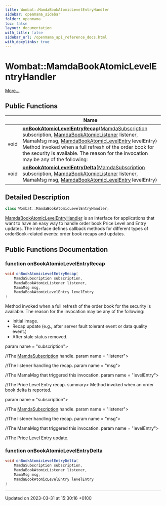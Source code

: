 ```yaml
---
title: Wombat::MamdaBookAtomicLevelEntryHandler
sidebar: openmama_sidebar
folder: openmama
toc: false
layout: documentation
with_title: false
sidebar_url: /openmama_api_reference_docs.html
with_doxylinks: true
---
```


# Wombat::MamdaBookAtomicLevelEntryHandler



 [More...](#detailed-description)

## Public Functions

|                | Name           |
| -------------- | -------------- |
| void | **[onBookAtomicLevelEntryRecap](interfaceWombat_1_1MamdaBookAtomicLevelEntryHandler.html#function-onbookatomiclevelentryrecap)**([MamdaSubscription](classWombat_1_1MamdaSubscription.html) subscription, [MamdaBookAtomicListener](classWombat_1_1MamdaBookAtomicListener.html) listener, MamaMsg msg, [MamdaBookAtomicLevelEntry](interfaceWombat_1_1MamdaBookAtomicLevelEntry.html) levelEntry)<br>Method invoked when a full refresh of the order book for the security is available. The reason for the invocation may be any of the following:  |
| void | **[onBookAtomicLevelEntryDelta](interfaceWombat_1_1MamdaBookAtomicLevelEntryHandler.html#function-onbookatomiclevelentrydelta)**([MamdaSubscription](classWombat_1_1MamdaSubscription.html) subscription, [MamdaBookAtomicListener](classWombat_1_1MamdaBookAtomicListener.html) listener, MamaMsg msg, [MamdaBookAtomicLevelEntry](interfaceWombat_1_1MamdaBookAtomicLevelEntry.html) levelEntry) |

## Detailed Description

```csharp
class Wombat::MamdaBookAtomicLevelEntryHandler;
```


[MamdaBookAtomicLevelEntryHandler](interfaceWombat_1_1MamdaBookAtomicLevelEntryHandler.html) is an interface for applications that want to have an easy way to handle order book Price Level and Entry updates. The interface defines callback methods for different types of orderBook-related events: order book recaps and updates. 

## Public Functions Documentation

### function onBookAtomicLevelEntryRecap

```csharp
void onBookAtomicLevelEntryRecap(
    MamdaSubscription subscription,
    MamdaBookAtomicListener listener,
    MamaMsg msg,
    MamdaBookAtomicLevelEntry levelEntry
)
```

Method invoked when a full refresh of the order book for the security is available. The reason for the invocation may be any of the following: 



* Initial image.
* Recap update (e.g., after server fault tolerant event or data quality event.)
* After stale status removed. 


 param name = "subscription">

//The [MamdaSubscription](classWombat_1_1MamdaSubscription.html) handle. param name = "listener">

//The listener handling the recap. param name = "msg">

//The MamaMsg that triggered this invocation. param name = "levelEntry">

//The Price Level Entry recap. summary> Method invoked when an order book delta is reported. 



 param name = "subscription">

//The [MamdaSubscription](classWombat_1_1MamdaSubscription.html) handle. param name = "listener">

//The listener handling the recap. param name = "msg">

//The MamaMsg that triggered this invocation. param name = "levelEntry">

//The Price Level Entry update. 


### function onBookAtomicLevelEntryDelta

```csharp
void onBookAtomicLevelEntryDelta(
    MamdaSubscription subscription,
    MamdaBookAtomicListener listener,
    MamaMsg msg,
    MamdaBookAtomicLevelEntry levelEntry
)
```


-------------------------------

Updated on 2023-03-31 at 15:30:16 +0100